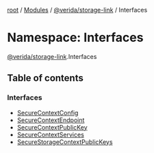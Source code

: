[root](../README.md) / [Modules](../modules.md) / [@verida/storage-link](verida_storage_link.md) / Interfaces

# Namespace: Interfaces

[@verida/storage-link](verida_storage_link.md).Interfaces

## Table of contents

### Interfaces

- [SecureContextConfig](../interfaces/verida_storage_link.Interfaces.SecureContextConfig.md)
- [SecureContextEndpoint](../interfaces/verida_storage_link.Interfaces.SecureContextEndpoint.md)
- [SecureContextPublicKey](../interfaces/verida_storage_link.Interfaces.SecureContextPublicKey.md)
- [SecureContextServices](../interfaces/verida_storage_link.Interfaces.SecureContextServices.md)
- [SecureStorageContextPublicKeys](../interfaces/verida_storage_link.Interfaces.SecureStorageContextPublicKeys.md)
